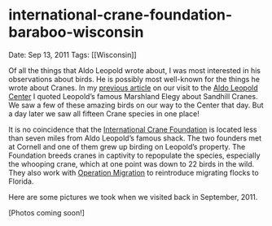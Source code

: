 # international-crane-foundation-baraboo-wisconsin

Date: Sep 13, 2011
Tags: [[Wisconsin]]

Of all the things that Aldo Leopold wrote about, I was most interested in his observations about birds. He is possibly most well-known for the things he wrote about Cranes. In my [previous article](https://vagabondians.com/776/leopold-center-baraboo-wisconsin/) on our visit to the [Aldo Leopold Center](https://aldoleopold.org/) I quoted Leopold’s famous Marshland Elegy about Sandhill Cranes. We saw a few of these amazing birds on our way to the Center that day. But a day later we saw all fifteen Crane species in one place!

It is no coincidence that the [International Crane Foundation](https://savingcranes.org/) is located less than seven miles from Aldo Leopold’s famous shack. The two founders met at Cornell and one of them grew up birding on Leopold’s property. The Foundation breeds cranes in captivity to repopulate the species, especially the whooping crane, which at one point was down to 22 birds in the wild. They also work with [Operation Migration](https://operationmigration.org/) to reintroduce migrating flocks to Florida.

Here are some pictures we took when we visited back in September, 2011.

[Photos coming soon!]